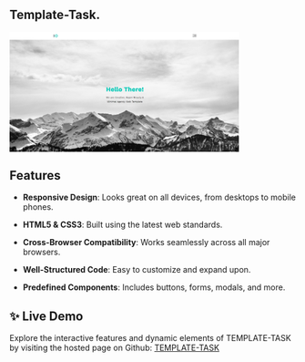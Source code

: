 
## Template-Task.

<img align="center" width="80%" src="https://github.com/MhmdTahaSheRif/TEMPLATE-TASK/blob/main/images/templet.jpg">


## Features

- **Responsive Design**: Looks great on all devices, from desktops to mobile phones.

- **HTML5 & CSS3**: Built using the latest web standards.

- **Cross-Browser Compatibility**: Works seamlessly across all major browsers.

- **Well-Structured Code**: Easy to customize and expand upon.

- **Predefined Components**: Includes buttons, forms, modals, and more.


## ✨ Live Demo

Explore the interactive features and dynamic elements of TEMPLATE-TASK by visiting the hosted page on Github:
[TEMPLATE-TASK ](https://mhmdtahasherif.github.io/Template-Task/)